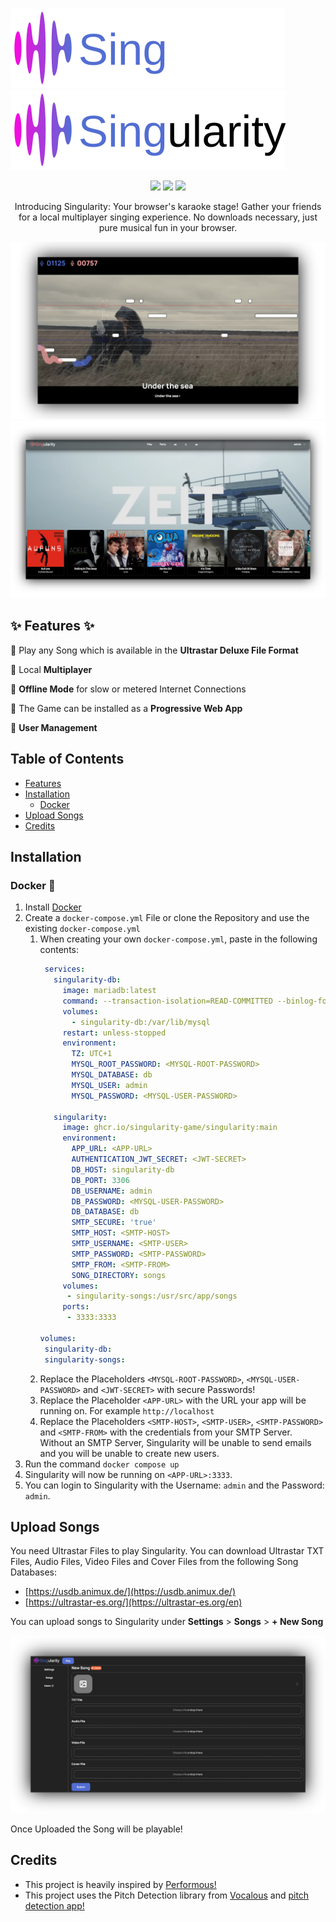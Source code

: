 ![singularity-logo.svg](docs%2Fimages%2Fsingularity-logo.svg#gh-dark-mode-only)
![singularity-logo-dark.svg](docs%2Fimages%2Fsingularity-logo-dark.svg#gh-light-mode-only)

<p align="center">
  <img src="https://img.shields.io/github/contributors/Singularity-Game/Singularity?style=flat-square" />
  <img src="https://img.shields.io/github/license/Singularity-Game/Singularity?style=flat-square" />
  <img src="https://img.shields.io/github/actions/workflow/status/Singularity-Game/Singularity/build.yml?style=flat-square" />
</p>
<p align="center">
Introducing Singularity: Your browser's karaoke stage! Gather your friends for a local multiplayer singing experience. No downloads necessary, just pure musical fun in your browser.
</p>




![Screenshot1](/docs/images/screenshot1.png)
![Screenshot3](/docs/images/screenshot3.png)


## ✨ Features ✨
🎉 Play any Song which is available in the **Ultrastar Deluxe File Format**

🎉 Local **Multiplayer**

🎉 **Offline Mode** for slow or metered Internet Connections

🎉 The Game can be installed as a **Progressive Web App**

🎉 **User Management**

## Table of Contents
- [Features](#-features-)
- [Installation](#Installation)
  - [Docker](#docker-)
- [Upload Songs](#upload-songs)
- [Credits](#credits)


## Installation
### Docker 🐋
1. Install [Docker](https://www.docker.com/)
2. Create a `docker-compose.yml` File or clone the Repository and use the existing `docker-compose.yml`
    1. When creating your own `docker-compose.yml`, paste in the following contents:
        ```yaml
         services:
           singularity-db:
             image: mariadb:latest
             command: --transaction-isolation=READ-COMMITTED --binlog-format=ROW --innodb-file-per-table=1 --skip-innodb-read-only-compressed
             volumes:
               - singularity-db:/var/lib/mysql
             restart: unless-stopped
             environment:
               TZ: UTC+1
               MYSQL_ROOT_PASSWORD: <MYSQL-ROOT-PASSWORD>
               MYSQL_DATABASE: db
               MYSQL_USER: admin
               MYSQL_PASSWORD: <MYSQL-USER-PASSWORD>
          
           singularity:
             image: ghcr.io/singularity-game/singularity:main
             environment:
               APP_URL: <APP-URL>
               AUTHENTICATION_JWT_SECRET: <JWT-SECRET>
               DB_HOST: singularity-db
               DB_PORT: 3306
               DB_USERNAME: admin
               DB_PASSWORD: <MYSQL-USER-PASSWORD>
               DB_DATABASE: db
               SMTP_SECURE: 'true'
               SMTP_HOST: <SMTP-HOST>
               SMTP_USERNAME: <SMTP-USER>
               SMTP_PASSWORD: <SMTP-PASSWORD>
               SMTP_FROM: <SMTP-FROM>
               SONG_DIRECTORY: songs
             volumes:
              - singularity-songs:/usr/src/app/songs
             ports:
              - 3333:3333
            
       volumes:
         singularity-db:
         singularity-songs:
        ```
   2. Replace the Placeholders `<MYSQL-ROOT-PASSWORD>`, `<MYSQL-USER-PASSWORD>` and `<JWT-SECRET>` with secure Passwords!
   3. Replace the Placeholder `<APP-URL>` with the URL your app will be running on. For example `http://localhost`
   4. Replace the Placeholders `<SMTP-HOST>`, `<SMTP-USER>`, `<SMTP-PASSWORD>` and `<SMTP-FROM>` with the credentials from your SMTP Server. Without an SMTP Server, Singularity will be unable to send emails and you will be unable to create new users.
3. Run the command `docker compose up`
4. Singularity will now be running on `<APP-URL>:3333`. 
5. You can login to Singularity with the Username: `admin` and the Password: `admin`.

## Upload Songs
You need Ultrastar Files to play Singularity. You can download Ultrastar TXT Files, Audio Files, Video Files and Cover Files from the following Song Databases:

- [https://usdb.animux.de/](https://usdb.animux.de/)
- [https://ultrastar-es.org/](https://ultrastar-es.org/en)

You can upload songs to Singularity under **Settings** > **Songs** > **+ New Song**

![Screenshot2](/docs/images/screenshot2.png)

Once Uploaded the Song will be playable!

## Credits
- This project is heavily inspired by [Performous!](https://github.com/performous/performous)
- This project uses the Pitch Detection library from [Vocalous](https://github.com/vocalous/app) and [pitch detection app!](https://alesgenova.github.io/pitch-detection-app/)
